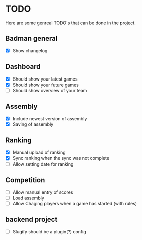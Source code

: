 # TODO 
Here are some genreal TODO's that can be done in the project.

## Badman general
- [x] Show changelog

## Dashboard
- [x] Should show your latest games
- [x] Should show your future games
- [ ] Should show overview of your team

## Assembly
- [x] Include newest version of assembly
- [x] Saving of assembly

## Ranking
- [x] Manual upload of ranking
- [x] Sync ranking when the sync was not complete
- [ ] Allow setting date for ranking

## Competition
- [ ] Allow manual entry of scores
- [ ] Load assembly
- [ ] Allow Chaging players when a game has started (with rules)

## backend project
- [ ] Slugify should be a plugin(?) config
 
